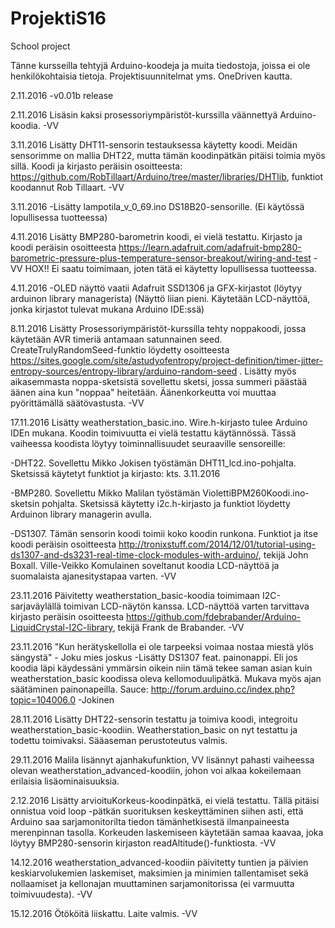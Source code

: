 # ProjektiS16
School project

Tänne kursseilla tehtyjä Arduino-koodeja ja muita tiedostoja, joissa ei ole henkilökohtaisia tietoja. Projektisuunnitelmat yms. OneDriven kautta.

2.11.2016
-v0.01b release

2.11.2016
Lisäsin kaksi prosessoriympäristöt-kurssilla väännettyä Arduino-koodia. -VV

3.11.2016
Lisätty DHT11-sensorin testauksessa käytetty koodi. Meidän sensorimme on mallia DHT22, mutta tämän koodinpätkän pitäisi toimia myös sillä. Koodi ja kirjasto peräisin osoitteesta: https://github.com/RobTillaart/Arduino/tree/master/libraries/DHTlib, funktiot koodannut Rob Tillaart. -VV

3.11.2016
-Lisätty lampotila_v_0_69.ino DS18B20-sensorille.
(Ei käytössä lopullisessa tuotteessa)

4.11.2016
Lisätty BMP280-barometrin koodi, ei vielä testattu. Kirjasto ja koodi peräisin osoitteesta https://learn.adafruit.com/adafruit-bmp280-barometric-pressure-plus-temperature-sensor-breakout/wiring-and-test -VV
HOX!! Ei saatu toimimaan, joten tätä ei käytetty lopullisessa tuotteessa.

4.11.2016
-OLED näyttö vaatii Adafruit SSD1306 ja GFX-kirjastot (löytyy arduinon library managerista)
(Näyttö liian pieni. Käytetään LCD-näyttöä, jonka kirjastot tulevat mukana Arduino IDE:ssä)

8.11.2016
Lisätty Prosessoriympäristöt-kurssilla tehty noppakoodi, jossa käytetään AVR timeriä antamaan satunnainen seed. CreateTrulyRandomSeed-funktio löydetty osoitteesta https://sites.google.com/site/astudyofentropy/project-definition/timer-jitter-entropy-sources/entropy-library/arduino-random-seed . Lisätty myös aikasemmasta noppa-sketsistä sovellettu sketsi, jossa summeri päästää äänen aina kun "noppaa" heitetään. Äänenkorkeutta voi muuttaa pyörittämällä säätövastusta. -VV

17.11.2016
Lisätty weatherstation_basic.ino. Wire.h-kirjasto tulee Arduino IDEn mukana. Koodin toimivuutta ei vielä testattu käytännössä. Tässä vaiheessa koodista löytyy toiminnallisuudet seuraaville sensoreille:

  -DHT22. Sovellettu Mikko Jokisen työstämän DHT11_lcd.ino-pohjalta. Sketsissä käytetyt funktiot ja kirjasto: kts. 3.11.2016
  
  -BMP280. Sovellettu Mikko Malilan työstämän ViolettiBPM260Koodi.ino-sketsin pohjalta. Sketsissä käytetty i2c.h-kirjasto ja
  funktiot löydetty Arduinon library managerin avulla.
  
  -DS1307. Tämän sensorin koodi toimii koko koodin runkona. Funktiot ja itse koodi peräisin osoitteesta http://tronixstuff.com/2014/12/01/tutorial-using-ds1307-and-ds3231-real-time-clock-modules-with-arduino/, tekijä John Boxall. Ville-Veikko Komulainen soveltanut koodia LCD-näyttöä ja suomalaista ajanesitystapaa varten. -VV
  
23.11.2016
Päivitetty weatherstation_basic-koodia toimimaan I2C-sarjaväylällä toimivan LCD-näytön kanssa. LCD-näyttöä varten tarvittava kirjasto peräisin osoitteesta https://github.com/fdebrabander/Arduino-LiquidCrystal-I2C-library, tekijä Frank de Brabander. -VV

23.11.2016
"Kun herätyskellolla ei ole tarpeeksi voimaa nostaa miestä ylös sängystä" - Joku mies joskus
-Lisätty DS1307 feat. painonappi. Eli jos koodia läpi käydessäni ymmärsin oikein niin tämä tekee saman asian kuin weatherstation_basic koodissa oleva kellomoduulipätkä. Mukava myös ajan säätäminen painonapeilla. Sauce: http://forum.arduino.cc/index.php?topic=104006.0 
-Jokinen

28.11.2016
Lisätty DHT22-sensorin testattu ja toimiva koodi, integroitu weatherstation_basic-koodiin. Weatherstation_basic on nyt testattu ja todettu toimivaksi. Sääaseman perustoteutus valmis.

29.11.2016
Malila lisännyt ajanhakufunktion, VV lisännyt pahasti vaiheessa olevan weatherstation_advanced-koodiin, johon voi alkaa kokeilemaan erilaisia lisäominaisuuksia.

2.12.2016
Lisätty arvioituKorkeus-koodinpätkä, ei vielä testattu. Tällä pitäisi onnistua void loop -pätkän suorituksen keskeyttäminen siihen asti, että Arduino saa sarjamonitorilta tiedon tämänhetkisestä ilmanpaineesta merenpinnan tasolla. Korkeuden laskemiseen käytetään samaa kaavaa, joka löytyy BMP280-sensorin kirjaston readAltitude()-funktiosta. -VV

14.12.2016
weatherstation_advanced-koodiin päivitetty tuntien ja päivien keskiarvolukemien laskemiset, maksimien ja minimien tallentamiset sekä nollaamiset ja kellonajan muuttaminen sarjamonitorissa (ei varmuutta toimivuudesta). -VV

15.12.2016
Ötököitä liiskattu. Laite valmis. -VV
